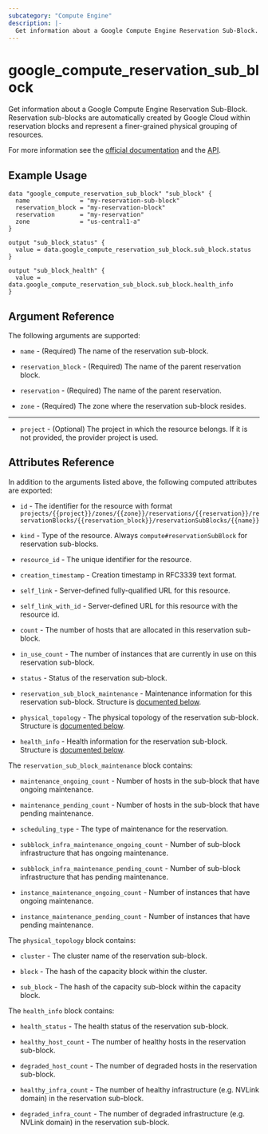 ```yaml
---
subcategory: "Compute Engine"
description: |-
  Get information about a Google Compute Engine Reservation Sub-Block.
---
```


# google_compute_reservation_sub_block

Get information about a Google Compute Engine Reservation Sub-Block. Reservation sub-blocks are automatically created by Google Cloud within reservation blocks and represent a finer-grained physical grouping of resources.

For more information see the [official documentation](https://cloud.google.com/compute/docs/instances/reserving-zonal-resources)
and the [API](https://cloud.google.com/compute/docs/reference/rest/v1/reservationSubBlocks).

## Example Usage

```hcl
data "google_compute_reservation_sub_block" "sub_block" {
  name              = "my-reservation-sub-block"
  reservation_block = "my-reservation-block"
  reservation       = "my-reservation"
  zone              = "us-central1-a"
}

output "sub_block_status" {
  value = data.google_compute_reservation_sub_block.sub_block.status
}

output "sub_block_health" {
  value = data.google_compute_reservation_sub_block.sub_block.health_info
}
```

## Argument Reference

The following arguments are supported:

* `name` - (Required) The name of the reservation sub-block.

* `reservation_block` - (Required) The name of the parent reservation block.

* `reservation` - (Required) The name of the parent reservation.

* `zone` - (Required) The zone where the reservation sub-block resides.

- - -

* `project` - (Optional) The project in which the resource belongs. If it
    is not provided, the provider project is used.

## Attributes Reference

In addition to the arguments listed above, the following computed attributes are exported:

* `id` - The identifier for the resource with format `projects/{{project}}/zones/{{zone}}/reservations/{{reservation}}/reservationBlocks/{{reservation_block}}/reservationSubBlocks/{{name}}`

* `kind` - Type of the resource. Always `compute#reservationSubBlock` for reservation sub-blocks.

* `resource_id` - The unique identifier for the resource.

* `creation_timestamp` - Creation timestamp in RFC3339 text format.

* `self_link` - Server-defined fully-qualified URL for this resource.

* `self_link_with_id` - Server-defined URL for this resource with the resource id.

* `count` - The number of hosts that are allocated in this reservation sub-block.

* `in_use_count` - The number of instances that are currently in use on this reservation sub-block.

* `status` - Status of the reservation sub-block.

* `reservation_sub_block_maintenance` - Maintenance information for this reservation sub-block. Structure is [documented below](#nested_reservation_sub_block_maintenance).

* `physical_topology` - The physical topology of the reservation sub-block. Structure is [documented below](#nested_physical_topology).

* `health_info` - Health information for the reservation sub-block. Structure is [documented below](#nested_health_info).

<a name="nested_reservation_sub_block_maintenance"></a>The `reservation_sub_block_maintenance` block contains:

* `maintenance_ongoing_count` - Number of hosts in the sub-block that have ongoing maintenance.

* `maintenance_pending_count` - Number of hosts in the sub-block that have pending maintenance.

* `scheduling_type` - The type of maintenance for the reservation.

* `subblock_infra_maintenance_ongoing_count` - Number of sub-block infrastructure that has ongoing maintenance.

* `subblock_infra_maintenance_pending_count` - Number of sub-block infrastructure that has pending maintenance.

* `instance_maintenance_ongoing_count` - Number of instances that have ongoing maintenance.

* `instance_maintenance_pending_count` - Number of instances that have pending maintenance.

<a name="nested_physical_topology"></a>The `physical_topology` block contains:

* `cluster` - The cluster name of the reservation sub-block.

* `block` - The hash of the capacity block within the cluster.

* `sub_block` - The hash of the capacity sub-block within the capacity block.

<a name="nested_health_info"></a>The `health_info` block contains:

* `health_status` - The health status of the reservation sub-block.

* `healthy_host_count` - The number of healthy hosts in the reservation sub-block.

* `degraded_host_count` - The number of degraded hosts in the reservation sub-block.

* `healthy_infra_count` - The number of healthy infrastructure (e.g. NVLink domain) in the reservation sub-block.

* `degraded_infra_count` - The number of degraded infrastructure (e.g. NVLink domain) in the reservation sub-block.
